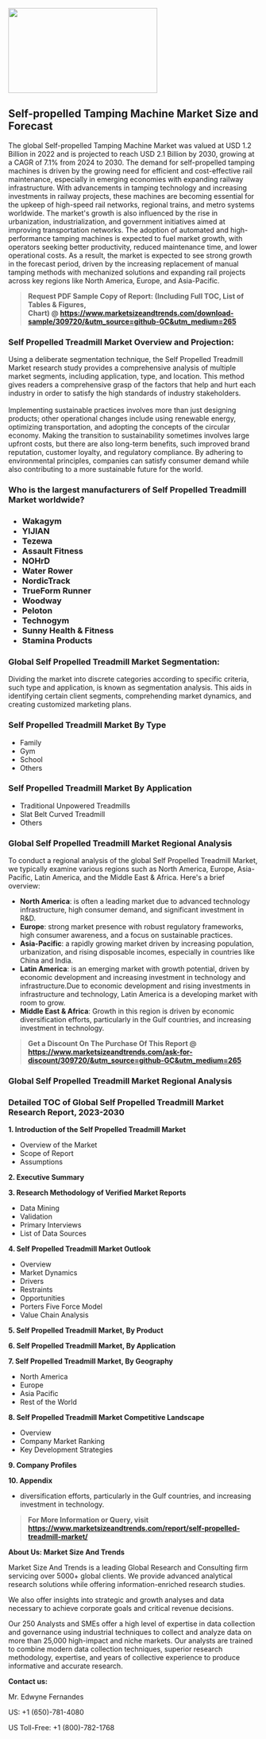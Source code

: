 <p><img class="alignnone size-medium wp-image-20088" src="https://ffe5etoiles.com/wp-content/uploads/2024/12/MST1-300x171.png" alt="" width="300" height="171" /></p><h2>Self-propelled Tamping Machine Market Size and Forecast</h2><p>The global Self-propelled Tamping Machine Market was valued at USD 1.2 Billion in 2022 and is projected to reach USD 2.1 Billion by 2030, growing at a CAGR of 7.1% from 2024 to 2030. The demand for self-propelled tamping machines is driven by the growing need for efficient and cost-effective rail maintenance, especially in emerging economies with expanding railway infrastructure. With advancements in tamping technology and increasing investments in railway projects, these machines are becoming essential for the upkeep of high-speed rail networks, regional trains, and metro systems worldwide. The market's growth is also influenced by the rise in urbanization, industrialization, and government initiatives aimed at improving transportation networks. The adoption of automated and high-performance tamping machines is expected to fuel market growth, with operators seeking better productivity, reduced maintenance time, and lower operational costs. As a result, the market is expected to see strong growth in the forecast period, driven by the increasing replacement of manual tamping methods with mechanized solutions and expanding rail projects across key regions like North America, Europe, and Asia-Pacific.</p></p><blockquote id="" class=""><strong>Request PDF Sample Copy of Report: (Including Full TOC, List of Tables &amp; Figures, Chart)&nbsp;@&nbsp;<strong><a href="https://www.marketsizeandtrends.com/download-sample/309720/&utm_source=github-GC&utm_medium=265" target="_blank">https://www.marketsizeandtrends.com/download-sample/309720/&utm_source=github-GC&utm_medium=265</a></strong></strong></blockquote><h3 id="" class="">Self Propelled Treadmill Market&nbsp;Overview and Projection:</h3><p id="" class="">Using a deliberate segmentation technique, the Self Propelled Treadmill Market research study provides a comprehensive analysis of multiple market segments, including application, type, and location. This method gives readers a comprehensive grasp of the factors that help and hurt each industry in order to satisfy the high standards of industry stakeholders. <br /> <br />Implementing sustainable practices involves more than just designing products; other operational changes include using renewable energy, optimizing transportation, and adopting the concepts of the circular economy. Making the transition to sustainability sometimes involves large upfront costs, but there are also long-term benefits, such improved brand reputation, customer loyalty, and regulatory compliance. By adhering to environmental principles, companies can satisfy consumer demand while also contributing to a more sustainable future for the world.</p><h3 id="" class="">Who is the largest manufacturers of&nbsp;Self Propelled Treadmill Market worldwide?</h3><h3 class=""><p><ul><li>Wakagym </li><li> YIJIAN </li><li> Tezewa </li><li> Assault Fitness </li><li> NOHrD </li><li> Water Rower </li><li> NordicTrack </li><li> TrueForm Runner </li><li> Woodway </li><li> Peloton </li><li> Technogym </li><li> Sunny Health & Fitness </li><li> Stamina Products</li></ul></p></h3><h3 id="" class="">Global&nbsp;Self Propelled Treadmill Market Segmentation:</h3><p id="" class="">Dividing the market into discrete categories according to specific criteria, such type and application, is known as segmentation analysis. This aids in identifying certain client segments, comprehending market dynamics, and creating customized marketing plans.</p><h3 id="" class="">Self Propelled Treadmill Market&nbsp;By Type</h3><p><p><ul><li>Family</li><li> Gym</li><li> School</li><li> Others</p></li></ul></p></p><h3 id="" class="">Self Propelled Treadmill Market&nbsp;By Application</h3><p class=""><p><ul><li>Traditional Unpowered Treadmills</li><li> Slat Belt Curved Treadmill</li><li> Others</li></ul></p></p><h3 id="" class="">Global Self Propelled Treadmill Market Regional Analysis</h3><p id="" class="">To conduct a regional analysis of the global Self Propelled Treadmill Market, we typically examine various regions such as North America, Europe, Asia-Pacific, Latin America, and the Middle East &amp; Africa. Here's a brief overview:</p><ul><li><strong>North America</strong>: is often a leading market due to advanced technology infrastructure, high consumer demand, and significant investment in R&amp;D.</li><li><strong>Europe</strong>: strong market presence with robust regulatory frameworks, high consumer awareness, and a focus on sustainable practices.</li><li><strong>Asia-Pacific</strong>: a rapidly growing market driven by increasing population, urbanization, and rising disposable incomes, especially in countries like China and India.</li><li><strong>Latin America</strong>: is an emerging market with growth potential, driven by economic development and increasing investment in technology and infrastructure.Due to economic development and rising investments in infrastructure and technology, Latin America is a developing market with room to grow.</li><li><strong>Middle East &amp; Africa</strong>: Growth in this region is driven by economic diversification efforts, particularly in the Gulf countries, and increasing investment in technology.</li></ul><blockquote id="" class=""><strong>Get a Discount On The Purchase Of This Report @ <strong><a href="https://www.marketsizeandtrends.com/ask-for-discount/309720/&utm_source=github-GC&utm_medium=265" target="_blank">https://www.marketsizeandtrends.com/ask-for-discount/309720/&utm_source=github-GC&utm_medium=265</a></strong></strong></blockquote><h3 id="" class="">Global Self Propelled Treadmill Market Regional Analysis</h3><h3 id="" class="">Detailed TOC of Global Self Propelled Treadmill Market Research Report, 2023-2030</h3><p id="" class=""><strong>1. Introduction of the Self Propelled Treadmill Market</strong></p><ul><li>Overview of the Market</li><li>Scope of Report</li><li>Assumptions</li></ul><p id="" class=""><strong>2. Executive Summary</strong></p><p id="" class=""><strong>3. Research Methodology of Verified Market Reports</strong></p><ul><li>Data Mining</li><li>Validation</li><li>Primary Interviews</li><li>List of Data Sources</li></ul><p id="" class=""><strong>4. Self Propelled Treadmill Market Outlook</strong></p><ul><li>Overview</li><li>Market Dynamics</li><li>Drivers</li><li>Restraints</li><li>Opportunities</li><li>Porters Five Force Model</li><li>Value Chain Analysis</li></ul><p id="" class=""><strong>5. Self Propelled Treadmill Market, By Product</strong></p><p id="" class=""><strong>6. Self Propelled Treadmill Market, By Application</strong></p><p id="" class=""><strong>7. Self Propelled Treadmill Market, By Geography</strong></p><ul><li>North America</li><li>Europe</li><li>Asia Pacific</li><li>Rest of the World</li></ul><p id="" class=""><strong>8. Self Propelled Treadmill Market Competitive Landscape</strong></p><ul><li>Overview</li><li>Company Market Ranking</li><li>Key Development Strategies</li></ul><p id="" class=""><strong>9. Company Profiles</strong></p><p id="" class=""><strong>10. Appendix</strong></p><ul><li>diversification efforts, particularly in the Gulf countries, and increasing investment in technology.</li></ul><blockquote id="" class=""><strong>For More Information or Query, visit <strong><strong><a href="https://www.marketsizeandtrends.com/report/self-propelled-treadmill-market/" target="_blank">https://www.marketsizeandtrends.com/report/self-propelled-treadmill-market/</a></strong></strong></strong></blockquote><p id="" class=""><strong>About Us: Market Size And Trends</strong></p><p id="" class="">Market Size And Trends is a leading Global Research and Consulting firm servicing over 5000+ global clients. We provide advanced analytical research solutions while offering information-enriched research studies.</p><p id="" class="">We also offer insights into strategic and growth analyses and data necessary to achieve corporate goals and critical revenue decisions.</p><p id="" class="">Our 250 Analysts and SMEs offer a high level of expertise in data collection and governance using industrial techniques to collect and analyze data on more than 25,000 high-impact and niche markets. Our analysts are trained to combine modern data collection techniques, superior research methodology, expertise, and years of collective experience to produce informative and accurate research.</p><p id="" class=""><strong>Contact us:</strong></p><p id="" class="">Mr. Edwyne Fernandes</p><p id="" class="">US: +1 (650)-781-4080</p><p id="" class="">US Toll-Free: +1 (800)-782-1768</p>
